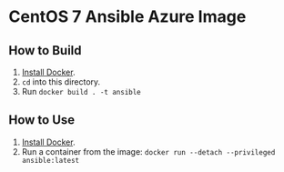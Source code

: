 # CentOS 7 Ansible Azure Image

## How to Build
  1. [Install Docker](https://docs.docker.com/engine/installation/).
  2. `cd` into this directory.
  3. Run `docker build . -t ansible`


## How to Use

  1. [Install Docker](https://docs.docker.com/engine/installation/).
  2. Run a container from the image: `docker run --detach --privileged ansible:latest`
